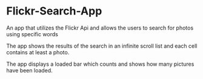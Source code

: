 # Flickr-Search-App

An app that utilizes the Flickr Api and allows the users to search for photos using specific words

The app shows the results of the search in an infinite scroll list and each cell contains at least a photo.

The app displays a loaded bar which counts and shows how many pictures have been loaded.

